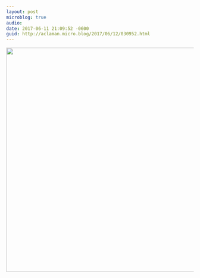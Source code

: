 ```yaml
---
layout: post
microblog: true
audio: 
date: 2017-06-11 21:09:52 -0600
guid: http://aclaman.micro.blog/2017/06/12/030952.html
---
```



<img src="http://micro.alexclaman.com/uploads/2018/12b459b742.jpg" width="600" height="600" />
